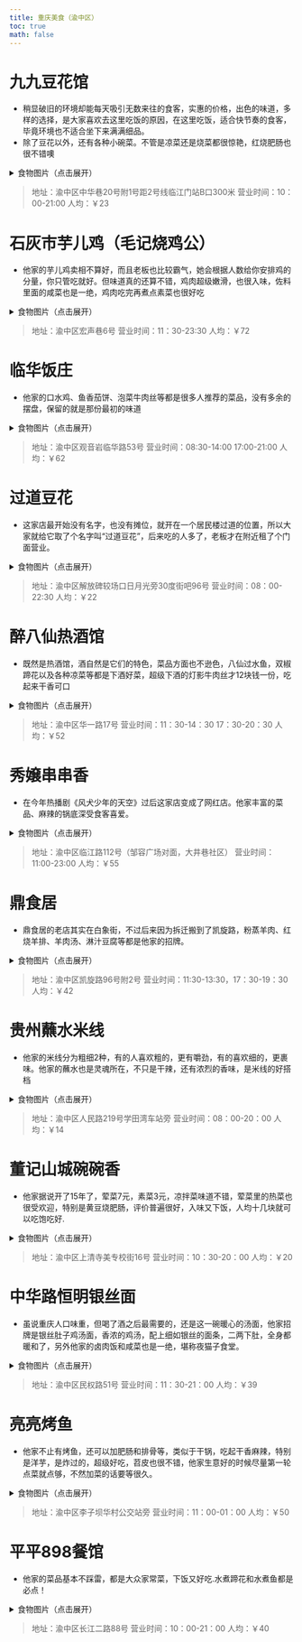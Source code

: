 ```yaml
---
title: 重庆美食（渝中区）
toc: true
math: false
---
```


# 九九豆花馆

- 稍显破旧的环境却能每天吸引无数来往的食客，实惠的价格，出色的味道，多样的选择，是大家喜欢去这里吃饭的原因，在这里吃饭，适合快节奏的食客，毕竟环境也不适合坐下来满满细品。
- 除了豆花以外，还有各种小碗菜。不管是凉菜还是烧菜都很惊艳，红烧肥肠也很不错噢

<details>

  <summary>食物图片（点击展开）</summary>

  <img src="http://222.65.137.121:9702/images/2020/11/22/20201122192505.png" style="zoom:50%;" />

  <img src="http://222.65.137.121:9702/images/2020/11/22/20201122194905.jpg" style="zoom:50%;" />

  <img src="http://222.65.137.121:9702/images/2020/11/22/20201122195026.jpg" style="zoom:50%;" />

  <img src="http://222.65.137.121:9702/images/2020/11/22/20201122195133.jpg" style="zoom:50%" />

</details>

> 地址：渝中区中华巷20号附1号距2号线临江门站B口300米
> 营业时间：10：00-21:00
> 人均：￥23

# 石灰市芋儿鸡（毛记烧鸡公）

- 他家的芋儿鸡卖相不算好，而且老板也比较霸气，她会根据人数给你安排鸡的分量，你只管吃就好。但味道真的还算不错，鸡肉超级嫩滑，也很入味，佐料里面的咸菜也是一绝，鸡肉吃完再煮点素菜也很好吃

<details>
<summary>食物图片（点击展开）</summary>

<img src="http://222.65.137.121:9702/images/2020/11/22/20201122195649.jpg" style="zoom:50%" />

</details>

> 地址：渝中区宏声巷6号
> 营业时间：11：30-23:30
> 人均：￥72

# 临华饭庄

- 他家的口水鸡、鱼香茄饼、泡菜牛肉丝等都是很多人推荐的菜品，没有多余的摆盘，保留的就是那份最初的味道

<details>

<summary>食物图片（点击展开）</summary>

<img src="http://222.65.137.121:9702/images/2020/11/22/20201122195957.png" style="zoom:50%" />

<img src="http://222.65.137.121:9702/images/2020/11/22/20201122200054.png" style="zoom:50%">

<img src="http://222.65.137.121:9702/images/2020/11/22/20201122200235.png" style="zoom:50%" />

</details>

> 地址：渝中区观音岩临华路53号
> 营业时间：08:30-14:00  17:00-21:00
> 人均：￥62

# 过道豆花

- 这家店最开始没有名字，也没有摊位，就开在一个居民楼过道的位置，所以大家就给它取了个名字叫“过道豆花”，后来吃的人多了，老板才在附近租了个门面营业。

<details>
<summary>食物图片（点击展开）</summary>

<img src="http://222.65.137.121:9702/images/2020/11/22/20201122201005.jpg" style="zoom:50%"/>

<img src="http://222.65.137.121:9702/images/2020/11/22/20201122200536.jpg" style="zoom:50%" />

</details>

> 地址：渝中区解放碑较场口日月光旁30度街吧96号
> 营业时间：08：00-22:30
> 人均：￥22

# 醉八仙热酒馆

- 既然是热酒馆，酒自然是它们的特色，菜品方面也不逊色，八仙过水鱼，双椒蹄花以及各种凉菜等都是下酒好菜，超级下酒的灯影牛肉丝才12块钱一份，吃起来干香可口

<details>

<summary>食物图片（点击展开）</summary>

<img src="http://222.65.137.121:9702/images/2020/11/22/20201122200816.jpg" style="zoom:50%" />

<img src="http://222.65.137.121:9702/images/2020/11/22/20201122200849.jpg" style="zoom:50%" />

</details>

> 地址：渝中区华一路17号
> 营业时间：11：30-14：30 17：30-20：30
> 人均：￥52

# 秀嬢串串香

- 在今年热播剧《风犬少年的天空》过后这家店变成了网红店。他家丰富的菜品、麻辣的锅底深受食客喜爱。

<details>

<summary>食物图片（点击展开）</summary>

<img src="http://222.65.137.121:9702/images/2020/11/22/20201122201220.jpg" style="zoom:50%" />

<img src="http://222.65.137.121:9702/images/2020/11/22/20201122201255.jpg" style="zoom:50%" />

</details>

> 地址：渝中区临江路112号（邹容广场对面，大井巷社区）
> 营业时间：11:00-23:00
> 人均：￥55

# 鼎食居

- 鼎食居的老店其实在白象街，不过后来因为拆迁搬到了凯旋路，粉蒸羊肉、红烧羊排、羊肉汤、淋汁豆腐等都是他家的招牌。

<details>

<summary>食物图片（点击展开）</summary>

<img src="http://222.65.137.121:9702/images/2020/11/22/20201122201527.jpg" style="zoom:50%" />

</details>

> 地址：渝中区凯旋路96号附2号
> 营业时间：11:30-13:30，17：30-19：30
> 人均：￥42

# 贵州蘸水米线

- 他家的米线分为粗细2种，有的人喜欢粗的，更有嚼劲，有的喜欢细的，更裹味。他家的蘸水也是灵魂所在，不只是干辣，还有浓烈的香味，是米线的好搭档

<details>

<summary>食物图片（点击展开）</summary>

<img src="http://222.65.137.121:9702/images/2020/11/22/20201122201713.jpg" style="zoom:50%" />

</details>

> 地址：渝中区人民路219号学田湾车站旁
> 营业时间：08：00-20：00
> 人均：￥14

# 董记山城碗碗香

- 他家据说开了15年了，荤菜7元，素菜3元，凉拌菜味道不错，荤菜里的热菜也很受欢迎，特别是黄豆烧肥肠，评价普遍很好，入味又下饭，人均十几块就可以吃饱吃好.

<details>

<summary>食物图片（点击展开）</summary>

<img src="http://222.65.137.121:9702/images/2020/11/22/20201122202040.jpg" style="zoom:50%" />

<img src="http://222.65.137.121:9702/images/2020/11/22/20201122202109.jpg" style="zoom:50%" />

</details>

> 地址：渝中区上清寺美专校街16号
> 营业时间：10：30-20：00
> 人均：￥20

# 中华路恒明银丝面

- 虽说重庆人口味重，但喝了酒之后最需要的，还是这一碗暖心的汤面，他家招牌是银丝肚子鸡汤面，香浓的鸡汤，配上细如银丝的面条，二两下肚，全身都暖和了，另外他家的卤肉饭和咸菜也是一绝，堪称夜猫子食堂。
  
<details>

<summary>食物图片（点击展开）</summary>

<img src="http://222.65.137.121:9702/images/2020/11/22/20201122202340.png" style="zoom:50%" />

<img src="http://222.65.137.121:9702/images/2020/11/22/20201122202417.png" style="zoom:50%" />

</details>

> 地址：渝中区民权路51号
> 营业时间：11：30-21：00
> 人均：￥39

# 亮亮烤鱼

- 他家不止有烤鱼，还可以加肥肠和排骨等，类似于干锅，吃起干香麻辣，特别是洋芋，是炸过的，超级好吃，苕皮也很不错，他家生意好的时候尽量第一轮点菜就点够，不然加菜的话要等很久。

<details>

<summary>食物图片（点击展开）</summary>

<img src="http://222.65.137.121:9702/images/2020/11/22/20201122202651.png" style="zoom:50%" />

<img src="http://222.65.137.121:9702/images/2020/11/22/20201122203754.png" style="zoom:50%" />

</details>

> 地址：渝中区李子坝华村公交站旁
> 营业时间：11：00-01：00
> 人均：￥50

# 平平898餐馆

- 他家的菜品基本不踩雷，都是大众家常菜，下饭又好吃.水煮蹄花和水煮鱼都是必点！

<details>
<summary>食物图片（点击展开）</summary>

<img src="http://222.65.137.121:9702/images/2020/11/22/20201122204129.png" style="zoom:50%" />

<img src="http://222.65.137.121:9702/images/2020/11/22/20201122204212.png" style="zoom:50%" />

</details>

> 地址：渝中区长江二路88号
> 营业时间：10：00-21：00
> 人均：￥40

